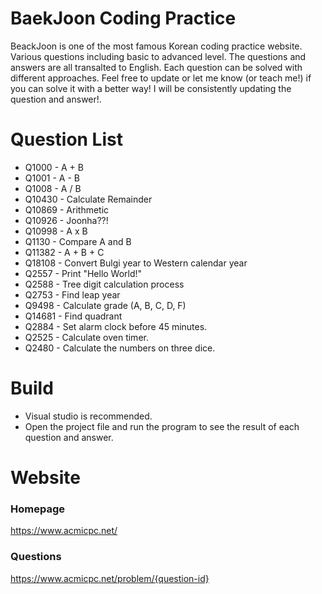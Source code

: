 # BaekJoon Coding Practice
BeackJoon is one of the most famous Korean coding practice website. 
Various questions including basic to advanced level.
The questions and answers are all transalted to English. 
Each question can be solved with different approaches.
Feel free to update or let me know (or teach me!) if you can solve it with a better way!
I will be consistently updating the question and answer!.

# Question List
- Q1000 - A + B
- Q1001 - A - B
- Q1008 - A / B
- Q10430 - Calculate Remainder
- Q10869 - Arithmetic
- Q10926 - Joonha??!
- Q10998 - A x B
- Q1130 - Compare A and B
- Q11382 - A + B + C
- Q18108 - Convert Bulgi year to Western calendar year
- Q2557 - Print "Hello World!"
- Q2588 - Tree digit calculation process
- Q2753 - Find leap year
- Q9498 - Calculate grade (A, B, C, D, F)
- Q14681 - Find quadrant
- Q2884 - Set alarm clock before 45 minutes.
- Q2525 - Calculate oven timer.
- Q2480 - Calculate the numbers on three dice.
  
# Build
- Visual studio is recommended.
- Open the project file and run the program to see the result of each question and answer.

# Website
### Homepage
https://www.acmicpc.net/
### Questions
https://www.acmicpc.net/problem/{question-id}
